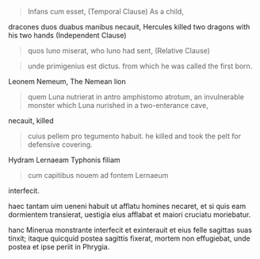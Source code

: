 > Infans cum esset, (Temporal Clause) As a child,

dracones duos duabus manibus necauit, Hercules killed two dragons with his two hands (Independent Clause)

> quos Iuno miserat, who Iuno had sent, (Relative Clause)

> unde primigenius est dictus. from which he was called the first born.

Leonem Nemeum, The Nemean lion

> quem Luna nutrierat in antro amphistomo atrotum, an invulnerable monster which Luna nurished in a two-enterance cave,

necauit, killed

> cuius pellem pro tegumento habuit. he killed and took the pelt for defensive covering.

Hydram Lernaeam Typhonis filiam 

> cum capitibus nouem ad fontem Lernaeum 

interfecit.

haec tantam uim ueneni habuit ut afflatu homines necaret, et si quis eam dormientem transierat, uestigia eius afflabat et maiori cruciatu moriebatur. 

hanc Minerua monstrante interfecit et exinterauit et eius felle sagittas suas tinxit; itaque quicquid postea sagittis fixerat, mortem non effugiebat, unde postea et ipse periit in Phrygia.
